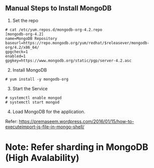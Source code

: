## Manual Steps to Install MongoDB 

1. Set the repo 

```
# cat /etc/yum.repos.d/mongodb-org-4.2.repo
[mongodb-org-4.2]
name=MongoDB Repository
baseurl=https://repo.mongodb.org/yum/redhat/$releasever/mongodb-org/4.2/x86_64/
gpgcheck=1
enabled=1
gpgkey=https://www.mongodb.org/static/pgp/server-4.2.asc
```


2. Install MongoDB 

```
# yum install -y mongodb-org
```

3. Start the Service 

```
# systemctl enable mongod
# systemctl start mongod 
```

4. Load MongoDB for the application.

Refer: https://premaseem.wordpress.com/2016/01/15/how-to-executeimport-js-file-in-mongo-shell/

# Note: Refer sharding in MongoDB  (High Avalability)
